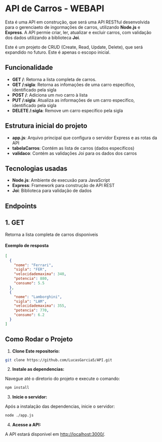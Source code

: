 # API de Carros - WEBAPI

Esta é uma API em construção, que será uma API RESTful desenvolvida para o gerenciaeto de ingormações de carros, utilizando **Node.js** e **Express**. A API permie criar, ler, atualizar e excluir carros, com validação dos dados utilizando a biblioteca **Joi**.

Este é um projeto de CRUD (Create, Read, Update, Delete), que será expandido no futuro. Este é apenas o escopo inicial.

## Funcionalidade

- **GET /**: Retorna a lista completa de carros.
- **GET /:sigla**: Retorna as infomações de uma carro especifico, identificado pela sigla
- **POST /**: Adiciona um nvo carro à lista
- **PUT /:sigla**: Atualiza as informações de um carro especifico, identificado pela sigla
- **DELETE /:sigla**: Remove um carro especifico pela sigla

## Estrutura inicial do projeto

- **app.js**: Arquivo principal que configura o servidor Express e as rotas da API
- **tabelaCarros**: Contém as lista de carros (dados especificos)
- **validaco**: Contém as validações Joi para os dados dos carros

## Tecnologias usadas

- **Node.js**: Ambiente de execuxão para JavaScript
- **Express**: Framework para construção de API REST
- **Joi**: Biblioteca para validação de dados

## Endpoints

## 1. **GET**

Retorna a lista completa de carros disponiveis

#### Exemplo de resposta

```json
[
  {
    "nome": "Ferrari",
    "sigla": "FER",
    "velocidademaxima": 340,
    "potencia": 880,
    "consumo": 5.5
  },
  {
    "nome": "Lamborghini",
    "sigla": "LAM",
    "velocidademaxima": 355,
    "potencia": 770,
    "consumo": 6.2
  }
]
```

## Como Rodar o Projeto

1. **Clone Este repositorio:**

```bash
git clone https://github.com/LucasGarcia5/API.git
```

2. **Instale as dependencias:**

Navegue até o diretorio do projeto e execute o comando:

```bash
npm install
```

3. **Inicie o servidor:**

Após a instalação das dependencias, inicie o servidor:

```bash
node ./app.js
```

4. **Acesse a API:**

A API estará disponivel em [http://localhost:3000/](http://localhost:3000/).
